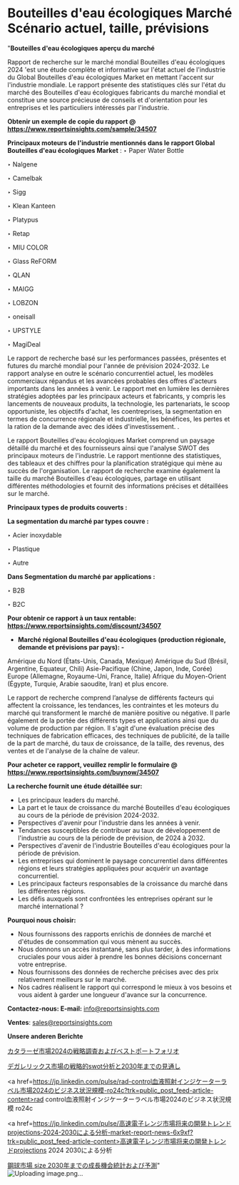# Bouteilles d'eau écologiques Marché Scénario actuel, taille, prévisions

"<strong>Bouteilles d'eau écologiques aperçu du marché</strong>

Rapport de recherche sur le marché mondial Bouteilles d'eau écologiques 2024 'est une étude complète et informative sur l'état actuel de l'industrie du Global Bouteilles d'eau écologiques Market en mettant l'accent sur l'industrie mondiale. Le rapport présente des statistiques clés sur l'état du marché des Bouteilles d'eau écologiques fabricants du marché mondial et constitue une source précieuse de conseils et d'orientation pour les entreprises et les particuliers intéressés par l'industrie.

<strong>Obtenir un exemple de copie du rapport @ <a href=https://www.reportsinsights.com/sample/34507>https://www.reportsinsights.com/sample/34507</a></strong>

<strong>Principaux moteurs de l'industrie mentionnés dans le rapport Global Bouteilles d'eau écologiques Market</strong> :
‣ Paper Water Bottle

‣ Nalgene

‣ Camelbak

‣ Sigg

‣ Klean Kanteen

‣ Platypus

‣ Retap

‣ MIU COLOR

‣ Glass ReFORM

‣ QLAN

‣ MAIGG

‣ LOBZON

‣ oneisall

‣ UPSTYLE

‣ MagiDeal

Le rapport de recherche basé sur les performances passées, présentes et futures du marché mondial pour l'année de prévision 2024-2032. Le rapport analyse en outre le scénario concurrentiel actuel, les modèles commerciaux répandus et les avancées probables des offres d'acteurs importants dans les années à venir. Le rapport met en lumière les dernières stratégies adoptées par les principaux acteurs et fabricants, y compris les lancements de nouveaux produits, la technologie, les partenariats, le scoop opportuniste, les objectifs d'achat, les coentreprises, la segmentation en termes de concurrence régionale et industrielle, les bénéfices, les pertes et la ration de la demande avec des idées d'investissement. .

Le rapport Bouteilles d'eau écologiques Market comprend un paysage détaillé du marché et des fournisseurs ainsi que l'analyse SWOT des principaux moteurs de l'industrie. Le rapport mentionne des statistiques, des tableaux et des chiffres pour la planification stratégique qui mène au succès de l'organisation. Le rapport de recherche examine également la taille du marché Bouteilles d'eau écologiques, partage en utilisant différentes méthodologies et fournit des informations précises et détaillées sur le marché.

<strong>Principaux types de produits couverts :</strong>

<strong>La segmentation du marché par types couvre :</strong>

‣ Acier inoxydable

‣ Plastique

‣ Autre

<strong>Dans Segmentation du marché par applications :</strong>

‣ B2B

‣ B2C

<strong>Pour obtenir ce rapport à un taux rentable: <a href=https://www.reportsinsights.com/discount/34507>https://www.reportsinsights.com/discount/34507</a></strong>
<ul>
  <li><strong>Marché régional Bouteilles d'eau écologiques (production régionale, demande et prévisions par pays): -</strong></li>
</ul>
Amérique du Nord (États-Unis, Canada, Mexique)
Amérique du Sud (Brésil, Argentine, Equateur, Chili)
Asie-Pacifique (Chine, Japon, Inde, Corée)
Europe (Allemagne, Royaume-Uni, France, Italie)
Afrique du Moyen-Orient (Égypte, Turquie, Arabie saoudite, Iran) et plus encore.

Le rapport de recherche comprend l’analyse de différents facteurs qui affectent la croissance, les tendances, les contraintes et les moteurs du marché qui transforment le marché de manière positive ou négative. Il parle également de la portée des différents types et applications ainsi que du volume de production par région. Il s'agit d'une évaluation précise des techniques de fabrication efficaces, des techniques de publicité, de la taille de la part de marché, du taux de croissance, de la taille, des revenus, des ventes et de l'analyse de la chaîne de valeur.

<strong>Pour acheter ce rapport, veuillez remplir le formulaire @   <a href=https://www.reportsinsights.com/buynow/34507>https://www.reportsinsights.com/buynow/34507</a></strong>

<strong>La recherche fournit une étude détaillée sur:</strong>
<ul>
  <li>Les principaux leaders du marché.</li>
  <li>La part et le taux de croissance du marché Bouteilles d'eau écologiques au cours de la période de prévision 2024-2032.</li>
  <li>Perspectives d'avenir pour l'industrie dans les années à venir.</li>
  <li>Tendances susceptibles de contribuer au taux de développement de l'industrie au cours de la période de prévision, de 2024 à 2032.</li>
  <li>Perspectives d'avenir de l'industrie Bouteilles d'eau écologiques pour la période de prévision.</li>
  <li>Les entreprises qui dominent le paysage concurrentiel dans différentes régions et leurs stratégies appliquées pour acquérir un avantage concurrentiel.</li>
  <li>Les principaux facteurs responsables de la croissance du marché dans les différentes régions.</li>
  <li>Les défis auxquels sont confrontées les entreprises opérant sur le marché international ?</li>
</ul>
<strong>Pourquoi nous choisir:</strong>
<ul>
  <li>Nous fournissons des rapports enrichis de données de marché et d'études de consommation qui vous mènent au succès.</li>
  <li>Nous donnons un accès instantané, sans plus tarder, à des informations cruciales pour vous aider à prendre les bonnes décisions concernant votre entreprise.</li>
  <li>Nous fournissons des données de recherche précises avec des prix relativement meilleurs sur le marché.</li>
  <li>Nos cadres réalisent le rapport qui correspond le mieux à vos besoins et vous aident à garder une longueur d'avance sur la concurrence.</li>
</ul>
<strong>Contactez-nous:
</strong><strong>E-mail:</strong> <a href=mailto:info@reportsinsights.com>info@reportsinsights.com</a>

<strong>Ventes</strong>: <a href=mailto:sales@reportsinsights.com>sales@reportsinsights.com</a>

<strong>Unsere anderen Berichte</strong>

<a href=https://www.linkedin.com/pulse/カタラーゼ市場2024の戦略調査およびベストポートフォリオ-reportsinsights-pvt-ltd-derwf/>カタラーゼ市場2024の戦略調査およびベストポートフォリオ</a>

<a href=https://www.linkedin.com/pulse/デガレリックス市場の戦略的swot分析と2030年までの見通し-reports-insights-expert-vhiof/>デガレリックス市場の戦略的swot分析と2030年までの見通し</a>

<a href=https://jp.linkedin.com/pulse/rad-control血液照射インジケーターラベル市場2024のビジネス状況規模-ro24c?trk=public_post_feed-article-content>rad control血液照射インジケーターラベル市場2024のビジネス状況規模 ro24c</a>

<a href=https://jp.linkedin.com/pulse/高速電子レンジ市場将来の開発トレンドprojections-2024-2030による分析-market-report-news-6x9xf?trk=public_post_feed-article-content>高速電子レンジ市場将来の開発トレンドprojections 2024 2030による分析</a>

<a href=https://www.linkedin.com/pulse/鋼球市場-size-2030年までの成長機会統計および予測-reports-insights-expert-1ijif/>鋼球市場 size 2030年までの成長機会統計および予測</a>"
![Uploading image.png…]()
